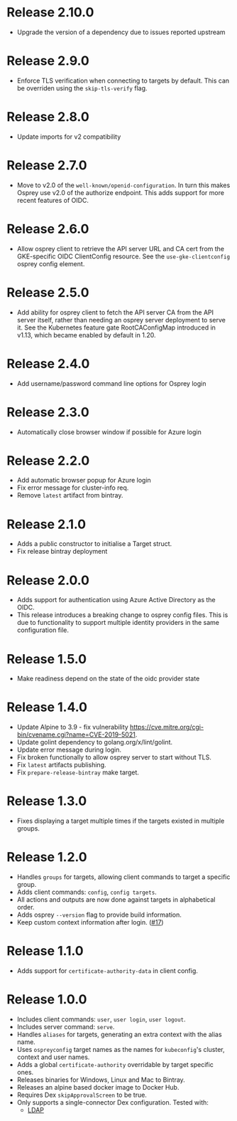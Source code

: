 # Release 2.10.0

- Upgrade the version of a dependency due to issues reported upstream

# Release 2.9.0
- Enforce TLS verification when connecting to targets by default.  This can be overriden using the
  `skip-tls-verify` flag.

# Release 2.8.0
- Update imports for v2 compatibility

# Release 2.7.0
- Move to v2.0 of the `well-known/openid-configuration`. In turn this makes Osprey use v2.0 of the authorize
  endpoint. This adds support for more recent features of OIDC.

# Release 2.6.0
- Allow osprey client to retrieve the API server URL and CA cert from the GKE-specific
  OIDC ClientConfig resource. See the `use-gke-clientconfig` osprey config element.

# Release 2.5.0
- Add ability for osprey client to fetch the API server CA from the API server itself,
  rather than needing an osprey server deployment to serve it. See the Kubernetes feature
  gate RootCAConfigMap introduced in v1.13, which became enabled by default in 1.20.

# Release 2.4.0
- Add username/password command line options for Osprey login

# Release 2.3.0
- Automatically close browser window if possible for Azure login

# Release 2.2.0
- Add automatic browser popup for Azure login
- Fix error message for cluster-info req.
- Remove `latest` artifact from bintray.

# Release 2.1.0
- Adds a public constructor to initialise a Target struct.
- Fix release bintray deployment

# Release 2.0.0
- Adds support for authentication using Azure Active Directory as the OIDC.
- This release introduces a breaking change to osprey config files. This is due to functionality to support multiple
  identity providers in the same configuration file.

# Release 1.5.0
- Make readiness depend on the state of the oidc provider state

# Release 1.4.0
- Update Alpine to 3.9 - fix vulnerability https://cve.mitre.org/cgi-bin/cvename.cgi?name=CVE-2019-5021.
- Update golint dependency to golang.org/x/lint/golint.
- Update error message during login.
- Fix broken functionally to allow osprey server to start without TLS.
- Fix `latest` artifacts publishing.
- Fix `prepare-release-bintray` make target.

# Release 1.3.0
- Fixes displaying a target multiple times if the targets existed in
  multiple groups.

# Release 1.2.0
- Handles `groups` for targets, allowing client commands to target a
  specific group.
- Adds client commands: `config`, `config targets`.
- All actions and outputs are now done against targets in alphabetical
  order.
- Adds osprey `--version` flag to provide build information.
- Keep custom context information after login. ([#17](https://github.com/sky-uk/osprey/issues/17))

# Release 1.1.0
- Adds support for `certificate-authority-data` in client config.

# Release 1.0.0
- Includes client commands: `user`, `user login`, `user logout`.
- Includes server command: `serve`.
- Handles `aliases` for targets, generating an extra context with the
  alias name.
- Uses `ospreyconfig` target names as the names for `kubeconfig`'s cluster,
  context and user names.
- Adds a global `certificate-authority` overridable by target specific
  ones.
- Releases binaries for Windows, Linux and Mac to Bintray.
- Releases an alpine based docker image to Docker Hub.
- Requires Dex `skipApprovalScreen` to be true.
- Only supports a single-connector Dex configuration.
  Tested with:
  - [LDAP](https://github.com/dexidp/dex/blob/master/Documentation/connectors/ldap.md)
